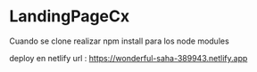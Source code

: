 # LandingPageCx

Cuando se clone realizar npm install para los node modules

deploy en  netlify  url : https://wonderful-saha-389943.netlify.app
